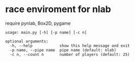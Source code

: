# race enviroment for nlab

require pynlab, Box2D, pygame

````
usage: main.py [-h] [-p name] [-c n]

optional arguments:
  -h, --help            show this help message and exit
  -p name, --pipe name  pipe name (default: nlab)
  -c n, --count n       number of players (default: 25)
````
